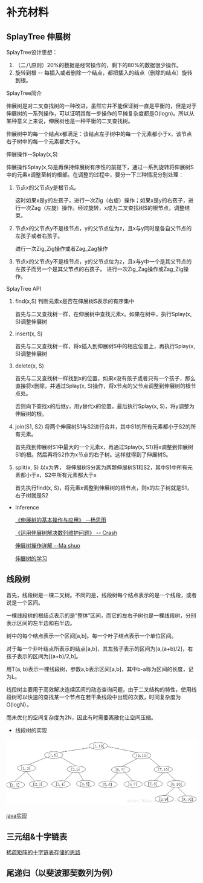补充材料
====
## SplayTree 伸展树

SplayTree设计思想：

1. （二八原则）20%的数据是经常操作的，剩下的80%的数据很少操作。
2. 旋转到根 -- 每插入或者删除一个结点，都把插入的结点（删除的结点）旋转到根。

SplayTree简介

伸展树是对二叉查找树的一种改进，虽然它并不能保证树一直是平衡的，但是对于伸展树的一系列操作，可以证明其每一步操作的平摊复杂度都是O(logn)。所以从某种意义上来说，伸展树也是一种平衡的二叉查找树。

伸展树中的每一个结点x都满足：该结点左子树中的每一个元素都小于x，该节点右子树中的每一个元素都大于x。

伸展操作--Splay(x,S)

伸展操作Splay(x,S)是再保持伸展树有序性的前提下，通过一系列旋转将伸展树S中的元素x调整至树的根部。在调整的过程中，要分一下三种情况分别处理：

1. 节点x的父节点y是根节点。

    这时如果x是y的左孩子，进行一次Zig（右旋）操作；如果x是y的右孩子，进行一次Zag（左旋）操作。经过旋转，x成为二叉查找树S的根节点，调整结束。
2. 节点x的父节点y不是根节点，y的父节点位为z，且x与y同时是各自父节点的左孩子或者右孩子。

    进行一次Zig_Zig操作或者Zag_Zag操作
3. 节点x的父节点y不是根节点，y的父节点位为z，且x与y中一个是其父节点的左孩子而另一个是其父节点的右孩子。
    进行一次Zig_Zag操作或Zag_Zig操作。

SplayTree API

1. find(x,S)  判断元素x是否在伸展树S表示的有序集中

    首先与二叉查找树一样，在伸展树中查找元素x。如果在树中，执行Splay(x, S)调整伸展树
2. insert(x, S)

    首先与二叉查找树一样，将x插入到伸展树S中的相应位置上，再执行Splay(x, S)调整伸展树
3. delete(x, S)

    首先与二叉查找树一样找到x的位置，如果x没有孩子或者只有一个孩子，那么直接将x删除，并通过Splay(x, S)操作，将x节点的父节点调整到伸展树的根节点处。

    否则向下查找x的后继y，用y替代x的位置，最后执行Splay(x, S)，将y调整为伸展树的根。
4. join(S1, S2)  将两个伸展树S1与S2进行合并，其中S1的所有元素都小于S2的所有元素。

    首先找到伸展树S1中最大的一个元素x，再通过Splay(x, S1)将x调整到伸展树S1的根。然后再将S2作为x节点的右子树。这样就得到了伸展树S。
5. split(x, S)  以x为界， 将伸展树S分离为两颗伸展树S1和S2，其中S1中所有元素都小于x，S2中所有元素都大于x

    首先执行find(x, S)，将元素x调整到伸展树的根节点，则x的左子树就是S1，右子树就是S2

- Inference

    [《伸展树的基本操作与应用》 --杨思雨](https://github.com/ericliu859/AcmPaper/blob/master/%E6%95%B0%E6%8D%AE%E7%BB%93%E6%9E%84/Splay/2004%20-%20%E6%9D%A8%E6%80%9D%E9%9B%A8%EF%BC%9A%E3%80%8A%E4%BC%B8%E5%B1%95%E6%A0%91%E7%9A%84%E5%9F%BA%E6%9C%AC%E6%93%8D%E4%BD%9C%E4%B8%8E%E5%BA%94%E7%94%A8%E3%80%8B/%E6%9D%A8%E6%80%9D%E9%9B%A8.pdf)

    [《运用伸展树解决数列维护问题》 -- Crash](https://github.com/EnigmaHuang/ACM-ICPC-Algorithm/blob/master/%E6%95%B0%E6%8D%AE%E7%BB%93%E6%9E%84/Splay%E6%A0%91/%E8%BF%90%E7%94%A8%E4%BC%B8%E5%B1%95%E6%A0%91%E8%A7%A3%E5%86%B3%E6%95%B0%E5%88%97%E7%BB%B4%E6%8A%A4%E9%97%AE%E9%A2%98.pdf)

    [伸展树操作详解 --Ma shuo](https://wenku.baidu.com/view/cc211f126edb6f1aff001f16.html)

    [伸展树的学习](http://blog.51cto.com/sbp810050504/1026990)

## 线段树

首先，线段树是一棵二叉树。不同的是，线段树每个结点表示的是一个线段，或者说是一个区间。

一棵线段树的根结点表示的是“整体”区间，而它的左右子树也是一棵线段树，分别表示区间的左半边和右半边。

树中的每个结点表示一个区间[a,b]。每一个叶子结点表示一个单位区间。

对于每一个非叶结点所表示的结点[a,b]，其左孩子表示的区间为[a,(a+b)/2]，右孩子表示的区间为[(a+b)/2,b]。

用T(a, b)表示一棵线段树，参数a,b表示区间[a,b]，其中b-a称为区间的长度，记为L。

线段树主要用于高效解决连续区间的动态查询问题，由于二叉结构的特性，使用线段树可以快速的查找某一个节点在若干条线段中出现的次数，时间复杂度为O(logN）。

而未优化的空间复杂度为2N，因此有时需要离散化让空间压缩。

- 线段树的实现

![image](./Pics/SegmentTree_1.png)

[java实现](https://blog.csdn.net/yyl424525/article/details/77859911)

## 三元组&十字链表
[稀疏矩阵的十字链表存储的思路](https://blog.csdn.net/zhuyi2654715/article/details/6729783)

## 尾递归（以斐波那契数列为例）

